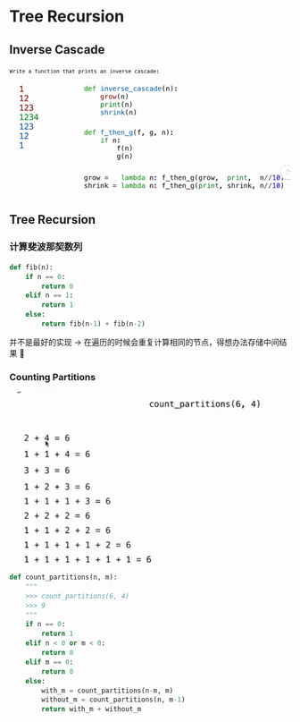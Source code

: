 # Tree Recursion
## Inverse Cascade

![alt text](image.png)

## Tree Recursion

### 计算斐波那契数列
```python
def fib(n):
    if n == 0:
        return 0
    elif n == 1:
        return 1
    else:
        return fib(n-1) + fib(n-2)
```

并不是最好的实现 -> 在遍历的时候会重复计算相同的节点，得想办法存储中间结果 :thinking:

### Counting Partitions

![alt text](image-1.png)

```python
def count_partitions(n, m):
    """
    >>> count_partitions(6, 4)
    >>> 9
    """
    if n == 0:
        return 1
    elif n < 0 or m < 0:
        return 0
    elif m == 0:
        return 0
    else:
        with_m = count_partitions(n-m, m)
        without_m = count_partitions(n, m-1)
        return with_m + without_m
```

